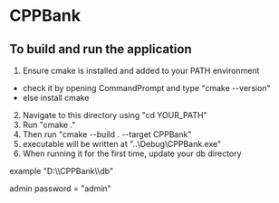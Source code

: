 # CPPBank
## To build and run the application
1) Ensure cmake is installed and added to your PATH environment
* check it by opening CommandPrompt and type "cmake --version"
* else install cmake

2) Navigate to this directory using "cd YOUR_PATH"
3) Run "cmake ."
4) Then run "cmake --build . --target CPPBank"
5) executable will be written at "..\Debug\CPPBank.exe"
6) When running it for the first time, update your db directory

example "D:\\\\CPPBank\\\\db"

admin password = "admin"
